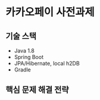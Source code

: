 # 카카오페이 사전과제
## 기술 스택
* Java 1.8
* Spring Boot
* JPA/Hibernate, local h2DB
* Gradle

## 핵심 문제 해결 전략
